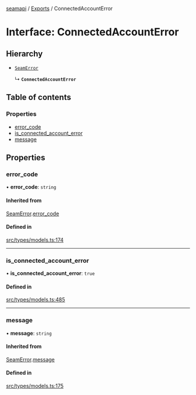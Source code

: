 [seamapi](../README.md) / [Exports](../modules.md) / ConnectedAccountError

# Interface: ConnectedAccountError

## Hierarchy

- [`SeamError`](SeamError.md)

  ↳ **`ConnectedAccountError`**

## Table of contents

### Properties

- [error\_code](ConnectedAccountError.md#error_code)
- [is\_connected\_account\_error](ConnectedAccountError.md#is_connected_account_error)
- [message](ConnectedAccountError.md#message)

## Properties

### error\_code

• **error\_code**: `string`

#### Inherited from

[SeamError](SeamError.md).[error_code](SeamError.md#error_code)

#### Defined in

[src/types/models.ts:174](https://github.com/seamapi/javascript/blob/main/src/types/models.ts#L174)

___

### is\_connected\_account\_error

• **is\_connected\_account\_error**: ``true``

#### Defined in

[src/types/models.ts:485](https://github.com/seamapi/javascript/blob/main/src/types/models.ts#L485)

___

### message

• **message**: `string`

#### Inherited from

[SeamError](SeamError.md).[message](SeamError.md#message)

#### Defined in

[src/types/models.ts:175](https://github.com/seamapi/javascript/blob/main/src/types/models.ts#L175)
